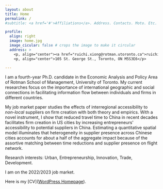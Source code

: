 ```yaml
---
layout: about
title: Home
permalink: /
#subtitle: <a href='#'>Affiliations</a>. Address. Contacts. Moto. Etc.

profile:
  align: right
  image: home.jpg
  image_cicular: false # crops the image to make it circular
  address: >
    <p, align="center"><a href="ruichi.xiong@rotman.utoronto.ca">ruichi.xiong@rotman.utoronto.ca</a> </p>
    <p, align="center">105 St. George St., Toronto, ON M5S3E6</p>
    
---
```


I am a fourth-year Ph.D. candidate in the Economic Analysis and Policy Area of Rotman School of Management, University of Toronto. My current researches focus on the importance of international geographic and social connections in facilitating information flow between individuals and firms in different countries. 

My job market paper studies the effects of interregional accessibility to *non-local* suppliers on firm creation with both theory and empirics. With a novel instrument, I show that reduced travel time to China in recent decades facilitates firm creation in US cities by increasing entrepreneurs' accessibility to potential suppliers in China. Estimating a quantitative spatial model illuminates that heterogeneity in supplier presence across Chinese cities accounts for about a half of the aggregate impact because of the assortive matching between time reductions and supplier presence on flight network.

Research interests: Urban, Entrepreneurship, Innovation, Trade, Development.

I am on the 2022/2023 job market.

Here is my [CV](<a href="{{ site.url }}/assets/pdf/cv.pdf" target="_blank">WordPress Homepage</a>).
